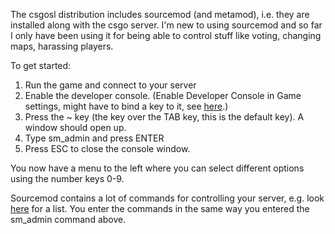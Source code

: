 The csgosl distribution includes sourcemod (and metamod), i.e. they are installed along with the csgo server. I'm new to using sourcemod and so far I only have been using it for being able to control stuff like voting, changing maps, harassing players.

To get started:

1. Run the game and connect to your server
2. Enable the developer console. (Enable Developer Console in Game settings, might have to bind a key to it, see [here](https://diaryofdennis.com/2015/09/19/how-to-activate-and-open-the-console-in-counter-strike-global-offensive/).)
3. Press the ~ key (the key over the TAB key, this is the default key). A window should open up.
4. Type sm_admin and press ENTER
5. Press ESC to close the console window. 

You now have a menu to the left where you can select different options using the number keys 0-9.

Sourcemod contains a lot of commands for controlling your server, e.g. look [here](https://wiki.alliedmods.net/Admin_commands_(sourcemod)) for a list. You enter the commands in the same way you entered the sm_admin command above.